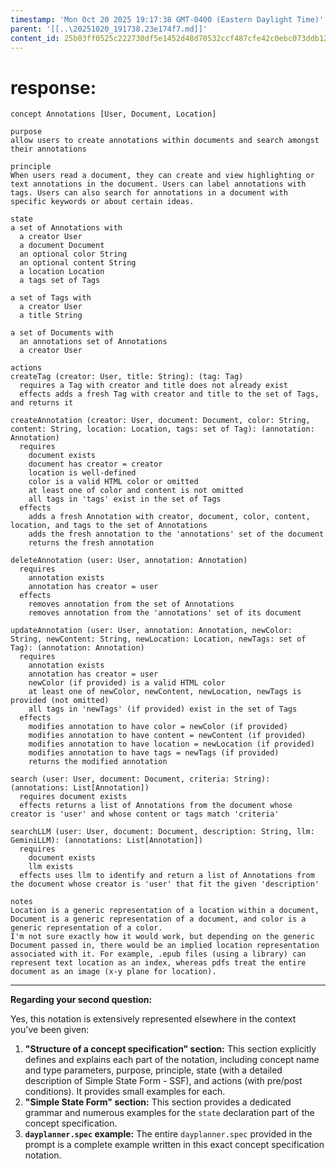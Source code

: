 ```yaml
---
timestamp: 'Mon Oct 20 2025 19:17:38 GMT-0400 (Eastern Daylight Time)'
parent: '[[..\20251020_191738.23e174f7.md]]'
content_id: 25b03ff0525c222730df5e1452d48d70532ccf487cfe42c0ebc073ddb12a5b26
---
```


# response:

```concept_spec
concept Annotations [User, Document, Location]

purpose
allow users to create annotations within documents and search amongst their annotations

principle
When users read a document, they can create and view highlighting or text annotations in the document. Users can label annotations with tags. Users can also search for annotations in a document with specific keywords or about certain ideas.

state
a set of Annotations with
  a creator User
  a document Document
  an optional color String
  an optional content String
  a location Location
  a tags set of Tags

a set of Tags with
  a creator User
  a title String

a set of Documents with
  an annotations set of Annotations
  a creator User

actions
createTag (creator: User, title: String): (tag: Tag)
  requires a Tag with creator and title does not already exist
  effects adds a fresh Tag with creator and title to the set of Tags, and returns it

createAnnotation (creator: User, document: Document, color: String, content: String, location: Location, tags: set of Tag): (annotation: Annotation)
  requires
    document exists
    document has creator = creator
    location is well-defined
    color is a valid HTML color or omitted
    at least one of color and content is not omitted
    all tags in 'tags' exist in the set of Tags
  effects
    adds a fresh Annotation with creator, document, color, content, location, and tags to the set of Annotations
    adds the fresh annotation to the 'annotations' set of the document
    returns the fresh annotation

deleteAnnotation (user: User, annotation: Annotation)
  requires
    annotation exists
    annotation has creator = user
  effects
    removes annotation from the set of Annotations
    removes annotation from the 'annotations' set of its document

updateAnnotation (user: User, annotation: Annotation, newColor: String, newContent: String, newLocation: Location, newTags: set of Tag): (annotation: Annotation)
  requires
    annotation exists
    annotation has creator = user
    newColor (if provided) is a valid HTML color
    at least one of newColor, newContent, newLocation, newTags is provided (not omitted)
    all tags in 'newTags' (if provided) exist in the set of Tags
  effects
    modifies annotation to have color = newColor (if provided)
    modifies annotation to have content = newContent (if provided)
    modifies annotation to have location = newLocation (if provided)
    modifies annotation to have tags = newTags (if provided)
    returns the modified annotation

search (user: User, document: Document, criteria: String): (annotations: List[Annotation])
  requires document exists
  effects returns a list of Annotations from the document whose creator is 'user' and whose content or tags match 'criteria'

searchLLM (user: User, document: Document, description: String, llm: GeminiLLM): (annotations: List[Annotation])
  requires
    document exists
    llm exists
  effects uses llm to identify and return a list of Annotations from the document whose creator is 'user' that fit the given 'description'

notes
Location is a generic representation of a location within a document, Document is a generic representation of a document, and color is a generic representation of a color.
I'm not sure exactly how it would work, but depending on the generic Document passed in, there would be an implied location representation associated with it. For example, .epub files (using a library) can represent text location as an index, whereas pdfs treat the entire document as an image (x-y plane for location).
```

***

**Regarding your second question:**

Yes, this notation is extensively represented elsewhere in the context you've been given:

1. **"Structure of a concept specification" section:** This section explicitly defines and explains each part of the notation, including concept name and type parameters, purpose, principle, state (with a detailed description of Simple State Form - SSF), and actions (with pre/post conditions). It provides small examples for each.
2. **"Simple State Form" section:** This section provides a dedicated grammar and numerous examples for the `state` declaration part of the concept specification.
3. **`dayplanner.spec` example:** The entire `dayplanner.spec` provided in the prompt is a complete example written in this exact concept specification notation.
